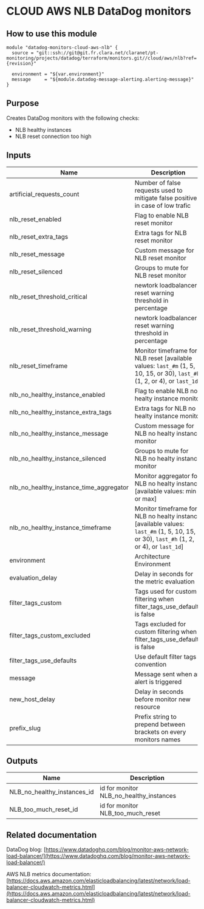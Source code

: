 # CLOUD AWS NLB DataDog monitors

## How to use this module

```
module "datadog-monitors-cloud-aws-nlb" {
  source = "git::ssh://git@git.fr.clara.net/claranet/pt-monitoring/projects/datadog/terraform/monitors.git//cloud/aws/nlb?ref={revision}"

  environment = "${var.environment}"
  message     = "${module.datadog-message-alerting.alerting-message}"
}

```

## Purpose

Creates DataDog monitors with the following checks:

- NLB healthy instances
- NLB reset connection too high

## Inputs

| Name | Description | Type | Default | Required |
|------|-------------|:----:|:-----:|:-----:|
| artificial\_requests\_count | Number of false requests used to mitigate false positive in case of low trafic | string | `"5"` | no |
| nlb\_reset\_enabled | Flag to enable NLB reset monitor | string | `"true"` | no |
| nlb\_reset\_extra\_tags | Extra tags for NLB reset monitor | list | `[]` | no |
| nlb\_reset\_message | Custom message for NLB reset monitor | string | `""` | no |
| nlb\_reset\_silenced | Groups to mute for NLB reset monitor | map | `{}` | no |
| nlb\_reset\_threshold\_critical | newtork loadbalancer reset warning threshold in percentage | string | `"10"` | no |
| nlb\_reset\_threshold\_warning | newtork loadbalancer reset warning threshold in percentage | string | `"5"` | no |
| nlb\_reset\_timeframe | Monitor timeframe for NLB reset [available values: `last_#m` (1, 5, 10, 15, or 30), `last_#h` (1, 2, or 4), or `last_1d`] | string | `"last_5m"` | no |
| nlb\_no\_healthy\_instance\_enabled | Flag to enable NLB no healty instance monitor | string | `"true"` | no |
| nlb\_no\_healthy\_instance\_extra\_tags | Extra tags for NLB no healty instance monitor | list | `[]` | no |
| nlb\_no\_healthy\_instance\_message | Custom message for NLB no healty instance monitor | string | `""` | no |
| nlb\_no\_healthy\_instance\_silenced | Groups to mute for NLB no healty instance monitor | map | `{}` | no |
| nlb\_no\_healthy\_instance\_time\_aggregator | Monitor aggregator for NLB no healty instance [available values: min or max] | string | `"min"` | no |
| nlb\_no\_healthy\_instance\_timeframe | Monitor timeframe for NLB no healty instance [available values: `last_#m` (1, 5, 10, 15, or 30), `last_#h` (1, 2, or 4), or `last_1d`] | string | `"last_5m"` | no |
| environment | Architecture Environment | string | n/a | yes |
| evaluation\_delay | Delay in seconds for the metric evaluation | string | `"900"` | no |
| filter\_tags\_custom | Tags used for custom filtering when filter_tags_use_defaults is false | string | `"*"` | no |
| filter\_tags\_custom\_excluded | Tags excluded for custom filtering when filter_tags_use_defaults is false | string | `""` | no |
| filter\_tags\_use\_defaults | Use default filter tags convention | string | `"true"` | no |
| message | Message sent when an alert is triggered | string | n/a | yes |
| new\_host\_delay | Delay in seconds before monitor new resource | string | `"300"` | no |
| prefix\_slug | Prefix string to prepend between brackets on every monitors names | string | `""` | no |

## Outputs

| Name | Description |
|------|-------------|
| NLB\_no\_healthy\_instances\_id | id for monitor NLB_no_healthy_instances |
| NLB\_too\_much\_reset\_id | id for monitor NLB_too_much_reset |

## Related documentation

DataDog blog: [https://www.datadoghq.com/blog/monitor-aws-network-load-balancer/](https://www.datadoghq.com/blog/monitor-aws-network-load-balancer/)

AWS NLB metrics documentation: [https://docs.aws.amazon.com/elasticloadbalancing/latest/network/load-balancer-cloudwatch-metrics.html](https://docs.aws.amazon.com/elasticloadbalancing/latest/network/load-balancer-cloudwatch-metrics.html)
